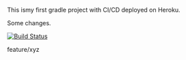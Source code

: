 This ismy first gradle project with CI/CD deployed on Heroku.

Some changes.

[![Build Status](https://travis-ci.com/abugraokkali/appintro.svg?branch=main)](https://travis-ci.com/abugraokkali/appintro)

feature/xyz